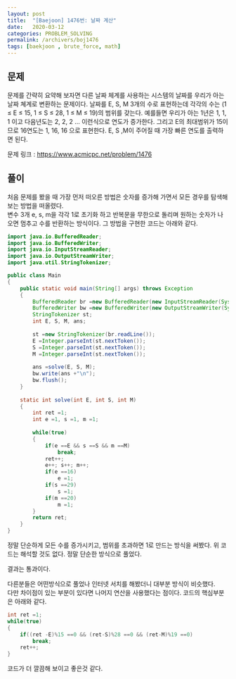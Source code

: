 ```yaml
---
layout: post
title:  "[Baejoon] 1476번: 날짜 계산"
date:   2020-03-12
categories: PROBLEM_SOLVING
permalink: /archivers/boj1476
tags: [baekjoon , brute_force, math]
---
```


## 문제

문제를 간략히 요약해 보자면 다른 날짜 체계를 사용하는 시스템의 날짜를 우리가 아는 날짜 쳬계로 변환하는 문제이다.
날짜를 E, S, M 3개의 수로 표현하는데 각각의 수는 (1 ≤ E ≤ 15, 1 ≤ S ≤ 28, 1 ≤ M ≤ 19)의
범위를 갖는다. 예를들면 우리가 아는 1년은 1, 1, 1 이고 다음년도는 2, 2, 2 ... 이런식으로 연도가 증가한다.
그리고 E의 최대범위가 15이므로 16연도는 1, 16, 16 으로 표현한다.
E, S ,M이 주어질 때 가장 빠른 연도를 출력하면 된다.


문제 링크 : <https://www.acmicpc.net/problem/1476>   


## 풀이
처음 문제를 봤을 때 가장 먼저 떠오른 방법은 숫자를 증가해 가면서 모든 경우를 탐색해보는 방법을 떠올렸다.   
변수 3개 e, s, m을 각각 1로 초기화 하고 반복문을 무한으로 돌리며 원하는 숫자가 나오면 멈추고 수를
반환하는 방식이다. 그 방법을 구현한 코드는 아래와 같다.

~~~java
import java.io.BufferedReader;
import java.io.BufferedWriter;
import java.io.InputStreamReader;
import java.io.OutputStreamWriter;
import java.util.StringTokenizer;

public class Main
{
	public static void main(String[] args) throws Exception
	{
		BufferedReader br =new BufferedReader(new InputStreamReader(System.in));
		BufferedWriter bw =new BufferedWriter(new OutputStreamWriter(System.out));
		StringTokenizer st;
		int E, S, M, ans;
		
		st =new StringTokenizer(br.readLine());
		E =Integer.parseInt(st.nextToken());
		S =Integer.parseInt(st.nextToken());
		M =Integer.parseInt(st.nextToken());
		
		ans =solve(E, S, M);
		bw.write(ans +"\n");
		bw.flush();
	}
	
	static int solve(int E, int S, int M)
	{
		int ret =1;
		int e =1, s =1, m =1;
		
		while(true)
		{
			if(e ==E && s ==S && m ==M)
				break;
			ret++;
			e++; s++; m++;
			if(e ==16)
				e =1;
			if(s ==29)
				s =1;
			if(m ==20)
				m =1;
		}
		return ret;
	}
}
~~~

정말 단순하게 모든 수를 증가시키고, 범위를 초과하면 1로 만드는 방식을 써봤다.
위 코드는 해석할 것도 없다. 정말 단순한 방식으로 풀었다.


결과는 통과이다.


다른분들은 어떤방식으로 풀었나 인터넷 서치를 해봤더니 대부분 방식이 비슷했다.   
다만 차이점이 있는 부분이 있다면 나머지 연산을 사용했다는 점이다.
코드의 핵심부분은 아래와 같다.

~~~java
int ret =1;
while(true)
{
	if((ret -E)%15 ==0 && (ret-S)%28 ==0 && (ret-M)%19 ==0)
		break;
	ret++;
}
~~~  

코드가 더 깔끔해 보이고 좋은것 같다.   



